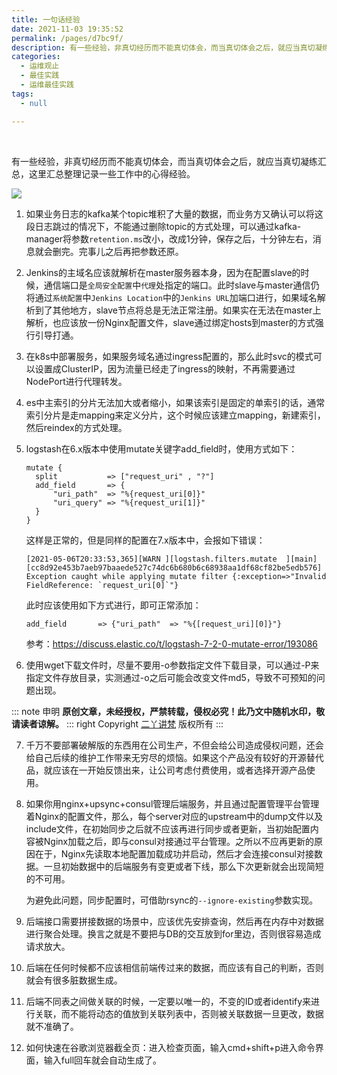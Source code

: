 ```yaml
---
title: 一句话经验
date: 2021-11-03 19:35:52
permalink: /pages/d7bc9f/
description: 有一些经验，非真切经历而不能真切体会，而当真切体会之后，就应当真切凝练汇总，这里汇总整理记录一些工作中的心得经验。
categories:
  - 运维观止
  - 最佳实践
  - 运维最佳实践
tags:
  - null

---
```


<br><ArticleTopAd></ArticleTopAd>


有一些经验，非真切经历而不能真切体会，而当真切体会之后，就应当真切凝练汇总，这里汇总整理记录一些工作中的心得经验。

![](http://t.eryajf.net/imgs/2021/11/9e5a098c0095e5d2.jpg)

1. 如果业务日志的kafka某个topic堆积了大量的数据，而业务方又确认可以将这段日志跳过的情况下，不能通过删除topic的方式处理，可以通过kafka-manager将参数`retention.ms`改小，改成1分钟，保存之后，十分钟左右，消息就会删完。完事儿之后再把参数还原。

2. Jenkins的主域名应该就解析在master服务器本身，因为在配置slave的时候，通信端口是`全局安全配置`中`代理`处指定的端口。此时slave与master通信仍将通过`系统配置`中`Jenkins Location`中的`Jenkins URL`加端口进行，如果域名解析到了其他地方，slave节点将总是无法正常注册。如果实在无法在master上解析，也应该放一份Nginx配置文件，slave通过绑定hosts到master的方式强行引导打通。

3. 在k8s中部署服务，如果服务域名通过ingress配置的，那么此时svc的模式可以设置成ClusterIP，因为流量已经走了ingress的映射，不再需要通过NodePort进行代理转发。

4. es中主索引的分片无法加大或者缩小，如果该索引是固定的单索引的话，通常索引分片是走mapping来定义分片，这个时候应该建立mapping，新建索引，然后reindex的方式处理。

5. logstash在6.x版本中使用mutate关键字add_field时，使用方式如下：
   ```
   mutate {
     split           => ["request_uri" , "?"]
     add_field       => {
         "uri_path"  => "%{request_uri[0]}"
         "uri_query" => "%{request_uri[1]}"
     }
   }
   ```

   这样是正常的，但是同样的配置在7.x版本中，会报如下错误：
   ```
   [2021-05-06T20:33:53,365][WARN ][logstash.filters.mutate  ][main][cc8d92e453b7aeb97baaede527c74dc6b680b6c68938aa1df68cf82be5edb576] Exception caught while applying mutate filter {:exception=>"Invalid FieldReference: `request_uri[0]`"}
   ```

    此时应该使用如下方式进行，即可正常添加：
   ```
   add_field       => {"uri_path"  => "%{[request_uri][0]}"}
   ```

	参考：https://discuss.elastic.co/t/logstash-7-2-0-mutate-error/193086

6. 使用wget下载文件时，尽量不要用-o参数指定文件下载目录，可以通过-P来指定文件存放目录，实测通过-o之后可能会改变文件md5，导致不可预知的问题出现。

::: note 申明
**原创文章<Badge text="eryajf" />，未经授权，严禁转载，侵权必究！此乃文中随机水印，敬请读者谅解。**
::: right
Copyright [二丫讲梵](https://wiki.eryajf.net) 版权所有
:::

7. 千万不要部署破解版的东西用在公司生产，不但会给公司造成侵权问题，还会给自己后续的维护工作带来无穷尽的烦恼。如果这个产品没有较好的开源替代品，就应该在一开始反馈出来，让公司考虑付费使用，或者选择开源产品使用。

8. 如果你用nginx+upsync+consul管理后端服务，并且通过配置管理平台管理着Nginx的配置文件，那么，每个server对应的upstream中的dump文件以及include文件，在初始同步之后就不应该再进行同步或者更新，当初始配置内容被Nginx加载之后，即与consul对接通过平台管理。之所以不应再更新的原因在于，Nginx先读取本地配置加载成功并启动，然后才会连接consul对接数据。一旦初始数据中的后端服务有变更或者下线，那么下次更新就会出现简短的不可用。

   为避免此问题，同步配置时，可借助rsync的`--ignore-existing`参数实现。

9. 后端接口需要拼接数据的场景中，应该优先安排查询，然后再在内存中对数据进行聚合处理。换言之就是不要把与DB的交互放到for里边，否则很容易造成请求放大。

10. 后端在任何时候都不应该相信前端传过来的数据，而应该有自己的判断，否则就会有很多脏数据生成。

11. 后端不同表之间做关联的时候，一定要以唯一的，不变的ID或者identify来进行关联，而不能将动态的值放到关联列表中，否则被关联数据一旦更改，数据就不准确了。

12. 如何快速在谷歌浏览器截全页：进入检查页面，输入cmd+shift+p进入命令界面，输入full回车就会自动生成了。

<br><ArticleTopAd></ArticleTopAd>
